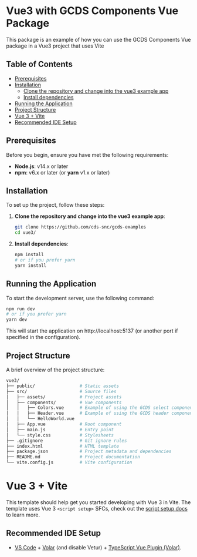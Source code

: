 # Vue3 with GCDS Components Vue Package
This package is an example of how you can use the GCDS Components Vue package in a Vue3 project that uses Vite

## Table of Contents

- [Prerequisites](#prerequisites)
- [Installation](#installation)
   - [Clone the repository and change into the vue3 example app](#clone-the-repository-and-change-into-the-vue3-example-app)
   - [Install dependencies](#install-dependencies)
- [Running the Application](#running-the-application)
- [Project Structure](#project-structure)
- [Vue 3 + Vite](#vue-3--vite)
- [Recommended IDE Setup](#recommended-ide-setup)

## Prerequisites

Before you begin, ensure you have met the following requirements:

- **Node.js**: v14.x or later
- **npm**: v6.x or later (or **yarn** v1.x or later)

## Installation

To set up the project, follow these steps:

1. **Clone the repository and change into the vue3 example app**:
    ```sh
    git clone https://github.com/cds-snc/gcds-examples
    cd vue3/
    ```

2. **Install dependencies**:
    ```sh
    npm install
    # or if you prefer yarn
    yarn install
    ```

## Running the Application

To start the development server, use the following command:

```sh
npm run dev
# or if you prefer yarn
yarn dev
```
This will start the application on http://localhost:5137 (or another port if specified in the configuration).

## Project Structure
A brief overview of the project structure:

```graphql
vue3/
├── public/                 # Static assets
├── src/                    # Source files
│   ├── assets/             # Project assets
│   ├── components/         # Vue components
│   │   ├── Colors.vue      # Example of using the GCDS select component
│   │   ├── Header.vue      # Example of using the GCDS header component
│   │   └── HelloWorld.vue
│   ├── App.vue             # Root component
│   ├── main.js             # Entry point
│   └── style.css           # Stylesheets
├── .gitignore              # Git ignore rules
├── index.html              # HTML template
├── package.json            # Project metadata and dependencies
├── README.md               # Project documentation
└── vite.config.js          # Vite configuration

```
   
# Vue 3 + Vite

This template should help get you started developing with Vue 3 in Vite. The template uses Vue 3 `<script setup>` SFCs, check out the [script setup docs](https://v3.vuejs.org/api/sfc-script-setup.html#sfc-script-setup) to learn more.

## Recommended IDE Setup

- [VS Code](https://code.visualstudio.com/) + [Volar](https://marketplace.visualstudio.com/items?itemName=Vue.volar) (and disable Vetur) + [TypeScript Vue Plugin (Volar)](https://marketplace.visualstudio.com/items?itemName=Vue.vscode-typescript-vue-plugin).
